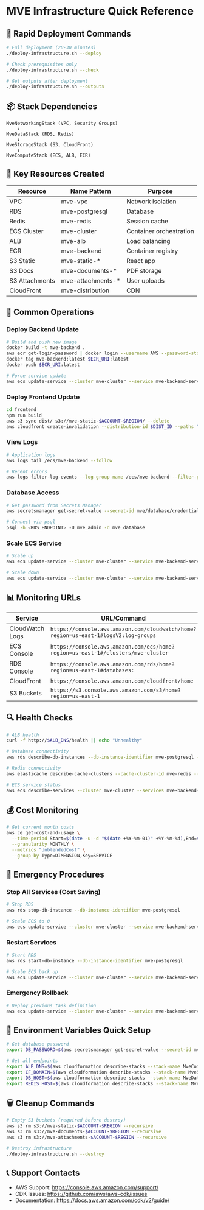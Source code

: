 # MVE Infrastructure Quick Reference

## 🚀 Rapid Deployment Commands

```bash
# Full deployment (20-30 minutes)
./deploy-infrastructure.sh --deploy

# Check prerequisites only
./deploy-infrastructure.sh --check

# Get outputs after deployment
./deploy-infrastructure.sh --outputs
```

## 📦 Stack Dependencies

```
MveNetworkingStack (VPC, Security Groups)
    ↓
MveDataStack (RDS, Redis)
    ↓
MveStorageStack (S3, CloudFront)
    ↓
MveComputeStack (ECS, ALB, ECR)
```

## 🔑 Key Resources Created

| Resource | Name Pattern | Purpose |
|----------|-------------|---------|
| VPC | mve-vpc | Network isolation |
| RDS | mve-postgresql | Database |
| Redis | mve-redis | Session cache |
| ECS Cluster | mve-cluster | Container orchestration |
| ALB | mve-alb | Load balancing |
| ECR | mve-backend | Container registry |
| S3 Static | mve-static-* | React app |
| S3 Docs | mve-documents-* | PDF storage |
| S3 Attachments | mve-attachments-* | User uploads |
| CloudFront | mve-distribution | CDN |

## 🔧 Common Operations

### Deploy Backend Update
```bash
# Build and push new image
docker build -t mve-backend .
aws ecr get-login-password | docker login --username AWS --password-stdin $ECR_URI
docker tag mve-backend:latest $ECR_URI:latest
docker push $ECR_URI:latest

# Force service update
aws ecs update-service --cluster mve-cluster --service mve-backend-service --force-new-deployment
```

### Deploy Frontend Update
```bash
cd frontend
npm run build
aws s3 sync dist/ s3://mve-static-$ACCOUNT-$REGION/ --delete
aws cloudfront create-invalidation --distribution-id $DIST_ID --paths "/*"
```

### View Logs
```bash
# Application logs
aws logs tail /ecs/mve-backend --follow

# Recent errors
aws logs filter-log-events --log-group-name /ecs/mve-backend --filter-pattern ERROR --start-time $(date -u -d '1 hour ago' +%s)000
```

### Database Access
```bash
# Get password from Secrets Manager
aws secretsmanager get-secret-value --secret-id mve/database/credentials --query SecretString --output text | jq -r .password

# Connect via psql
psql -h <RDS_ENDPOINT> -U mve_admin -d mve_database
```

### Scale ECS Service
```bash
# Scale up
aws ecs update-service --cluster mve-cluster --service mve-backend-service --desired-count 5

# Scale down
aws ecs update-service --cluster mve-cluster --service mve-backend-service --desired-count 1
```

## 📊 Monitoring URLs

| Service | URL/Command |
|---------|-------------|
| CloudWatch Logs | `https://console.aws.amazon.com/cloudwatch/home?region=us-east-1#logsV2:log-groups` |
| ECS Console | `https://console.aws.amazon.com/ecs/home?region=us-east-1#/clusters/mve-cluster` |
| RDS Console | `https://console.aws.amazon.com/rds/home?region=us-east-1#databases:` |
| CloudFront | `https://console.aws.amazon.com/cloudfront/home` |
| S3 Buckets | `https://s3.console.aws.amazon.com/s3/home?region=us-east-1` |

## 🔍 Health Checks

```bash
# ALB health
curl -f http://$ALB_DNS/health || echo "Unhealthy"

# Database connectivity
aws rds describe-db-instances --db-instance-identifier mve-postgresql --query 'DBInstances[0].DBInstanceStatus'

# Redis connectivity
aws elasticache describe-cache-clusters --cache-cluster-id mve-redis --query 'CacheClusters[0].CacheClusterStatus'

# ECS service status
aws ecs describe-services --cluster mve-cluster --services mve-backend-service --query 'services[0].runningCount'
```

## 💰 Cost Monitoring

```bash
# Get current month costs
aws ce get-cost-and-usage \
  --time-period Start=$(date -u -d "$(date +%Y-%m-01)" +%Y-%m-%d),End=$(date -u +%Y-%m-%d) \
  --granularity MONTHLY \
  --metrics "UnblendedCost" \
  --group-by Type=DIMENSION,Key=SERVICE
```

## 🛑 Emergency Procedures

### Stop All Services (Cost Saving)
```bash
# Stop RDS
aws rds stop-db-instance --db-instance-identifier mve-postgresql

# Scale ECS to 0
aws ecs update-service --cluster mve-cluster --service mve-backend-service --desired-count 0
```

### Restart Services
```bash
# Start RDS
aws rds start-db-instance --db-instance-identifier mve-postgresql

# Scale ECS back up
aws ecs update-service --cluster mve-cluster --service mve-backend-service --desired-count 2
```

### Emergency Rollback
```bash
# Deploy previous task definition
aws ecs update-service --cluster mve-cluster --service mve-backend-service --task-definition mve-backend-task:<PREVIOUS_REVISION>
```

## 📝 Environment Variables Quick Setup

```bash
# Get database password
export DB_PASSWORD=$(aws secretsmanager get-secret-value --secret-id mve/database/credentials --query SecretString --output text | jq -r .password)

# Get all endpoints
export ALB_DNS=$(aws cloudformation describe-stacks --stack-name MveComputeStack --query "Stacks[0].Outputs[?OutputKey=='LoadBalancerDnsName'].OutputValue" --output text)
export CF_DOMAIN=$(aws cloudformation describe-stacks --stack-name MveStorageStack --query "Stacks[0].Outputs[?OutputKey=='DistributionDomainName'].OutputValue" --output text)
export DB_HOST=$(aws cloudformation describe-stacks --stack-name MveDataStack --query "Stacks[0].Outputs[?OutputKey=='DatabaseEndpoint'].OutputValue" --output text)
export REDIS_HOST=$(aws cloudformation describe-stacks --stack-name MveDataStack --query "Stacks[0].Outputs[?OutputKey=='RedisEndpoint'].OutputValue" --output text)
```

## 🗑️ Cleanup Commands

```bash
# Empty S3 buckets (required before destroy)
aws s3 rm s3://mve-static-$ACCOUNT-$REGION --recursive
aws s3 rm s3://mve-documents-$ACCOUNT-$REGION --recursive
aws s3 rm s3://mve-attachments-$ACCOUNT-$REGION --recursive

# Destroy infrastructure
./deploy-infrastructure.sh --destroy
```

## 📞 Support Contacts

- AWS Support: https://console.aws.amazon.com/support/
- CDK Issues: https://github.com/aws/aws-cdk/issues
- Documentation: https://docs.aws.amazon.com/cdk/v2/guide/